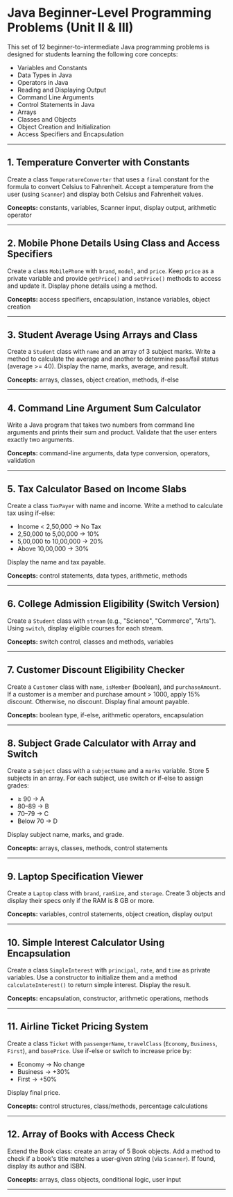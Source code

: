 # Java Beginner-Level Programming Problems (Unit II & III)

This set of 12 beginner-to-intermediate Java programming problems is designed for students learning the following core concepts:

- Variables and Constants
- Data Types in Java
- Operators in Java
- Reading and Displaying Output
- Command Line Arguments
- Control Statements in Java
- Arrays
- Classes and Objects
- Object Creation and Initialization
- Access Specifiers and Encapsulation

---

## 1. Temperature Converter with Constants
Create a class `TemperatureConverter` that uses a `final` constant for the formula to convert Celsius to Fahrenheit. Accept a temperature from the user (using `Scanner`) and display both Celsius and Fahrenheit values.

**Concepts:** constants, variables, Scanner input, display output, arithmetic operator

---

## 2. Mobile Phone Details Using Class and Access Specifiers
Create a class `MobilePhone` with `brand`, `model`, and `price`. Keep `price` as a private variable and provide `getPrice()` and `setPrice()` methods to access and update it. Display phone details using a method.

**Concepts:** access specifiers, encapsulation, instance variables, object creation

---

## 3. Student Average Using Arrays and Class
Create a `Student` class with `name` and an array of 3 subject marks. Write a method to calculate the average and another to determine pass/fail status (average >= 40). Display the name, marks, average, and result.

**Concepts:** arrays, classes, object creation, methods, if-else

---

## 4. Command Line Argument Sum Calculator
Write a Java program that takes two numbers from command line arguments and prints their sum and product. Validate that the user enters exactly two arguments.

**Concepts:** command-line arguments, data type conversion, operators, validation

---

## 5. Tax Calculator Based on Income Slabs
Create a class `TaxPayer` with name and income. Write a method to calculate tax using if-else:

- Income < 2,50,000 → No Tax  
- 2,50,000 to 5,00,000 → 10%  
- 5,00,000 to 10,00,000 → 20%  
- Above 10,00,000 → 30%  

Display the name and tax payable.

**Concepts:** control statements, data types, arithmetic, methods

---

## 6. College Admission Eligibility (Switch Version)
Create a `Student` class with `stream` (e.g., "Science", "Commerce", "Arts"). Using `switch`, display eligible courses for each stream.

**Concepts:** switch control, classes and methods, variables

---

## 7. Customer Discount Eligibility Checker
Create a `Customer` class with `name`, `isMember` (boolean), and `purchaseAmount`. If a customer is a member and purchase amount > 1000, apply 15% discount. Otherwise, no discount. Display final amount payable.

**Concepts:** boolean type, if-else, arithmetic operators, encapsulation

---

## 8. Subject Grade Calculator with Array and Switch
Create a `Subject` class with a `subjectName` and a `marks` variable. Store 5 subjects in an array. For each subject, use switch or if-else to assign grades:

- ≥ 90 → A  
- 80–89 → B  
- 70–79 → C  
- Below 70 → D  

Display subject name, marks, and grade.

**Concepts:** arrays, classes, methods, control statements

---

## 9. Laptop Specification Viewer
Create a `Laptop` class with `brand`, `ramSize`, and `storage`. Create 3 objects and display their specs only if the RAM is 8 GB or more.

**Concepts:** variables, control statements, object creation, display output

---

## 10. Simple Interest Calculator Using Encapsulation
Create a class `SimpleInterest` with `principal`, `rate`, and `time` as private variables. Use a constructor to initialize them and a method `calculateInterest()` to return simple interest. Display the result.

**Concepts:** encapsulation, constructor, arithmetic operations, methods

---

## 11. Airline Ticket Pricing System
Create a class `Ticket` with `passengerName`, `travelClass` (`Economy`, `Business`, `First`), and `basePrice`. Use if-else or switch to increase price by:

- Economy → No change  
- Business → +30%  
- First → +50%  

Display final price.

**Concepts:** control structures, class/methods, percentage calculations

---

## 12. Array of Books with Access Check
Extend the Book class: create an array of 5 Book objects. Add a method to check if a book's title matches a user-given string (via `Scanner`). If found, display its author and ISBN.

**Concepts:** arrays, class objects, conditional logic, user input

---